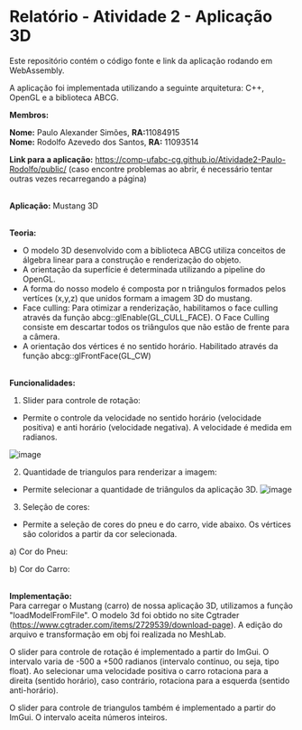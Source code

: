 # Relatório - Atividade 2 - Aplicação 3D #

Este repositório contém o código fonte e link da aplicação rodando em <br>
WebAssembly.

A aplicação foi implementada utilizando a seguinte arquitetura: C++, OpenGL e a biblioteca ABCG. <br>

__Membros:__

__Nome:__ Paulo Alexander Simões, <b>RA:</b>11084915 <br>
__Nome:__ Rodolfo Azevedo dos Santos, <b>RA:</b> 11093514

__Link para a aplicação:__ https://comp-ufabc-cg.github.io/Atividade2-Paulo-Rodolfo/public/   (caso encontre problemas ao abrir, é necessário tentar outras vezes recarregando a página)

<br>__Aplicação:__ Mustang 3D

<br> <b>Teoria: </b>

<ul>
 <li>O modelo 3D desenvolvido com a biblioteca ABCG utiliza conceitos de álgebra linear para a construção e renderização do objeto.</li>
 <li>A orientação da superfície é determinada utilizando a pipeline do OpenGL.</li>
 <li>A forma do nosso modelo é composta por n triângulos formados pelos vertíces (x,y,z) que unidos formam a imagem 3D do mustang.</li>
 <li>Face culling: Para otimizar a renderização, habilitamos o face culling através da função abcg::glEnable(GL_CULL_FACE). O Face Culling consiste em descartar todos os triângulos que não estão de frente para a câmera.</li>
 <li>A orientação dos vértices é no sentido horário. Habilitado através da função abcg::glFrontFace(GL_CW)</li>
</ul>




<br>__Funcionalidades:__

1) Slider para controle de rotação:
- Permite o controle da velocidade no sentido horário (velocidade positiva) e anti horário (velocidade negativa). A velocidade é medida em radianos.

![image](https://user-images.githubusercontent.com/30665585/141701203-1e683108-a29b-4c94-82ca-1dcfffdc1bfb.png)

2) Quantidade de triangulos para renderizar a imagem: <br>
- Permite selecionar a quantidade de triângulos da aplicação 3D.
![image](https://user-images.githubusercontent.com/30665585/141701226-26846580-c62c-4aa2-bd80-13e9c3da758f.png)

3) Seleção de cores:
- Permite a seleção de cores do pneu e do carro, vide abaixo. Os vértices são coloridos a partir da cor selecionada.

a) Cor do Pneu:

b) Cor do Carro:


<br>__Implementação:__<br>
Para carregar o Mustang (carro) de nossa aplicação 3D, utilizamos a função "loadModelFromFile". O modelo 3d foi obtido no site Cgtrader (https://www.cgtrader.com/items/2729539/download-page).
A edição do arquivo e transformação em obj foi realizada no MeshLab.

O slider para controle de rotação é implementado a partir do ImGui. O intervalo varia de -500 a +500 radianos (intervalo contínuo, ou seja, tipo float). Ao selecionar uma velocidade positiva o carro rotaciona para a direita (sentido horário), caso contrário, rotaciona para a esquerda (sentido anti-horário).

O slider para controle de triangulos também é implementado a partir do ImGui. O intervalo aceita números inteiros.
